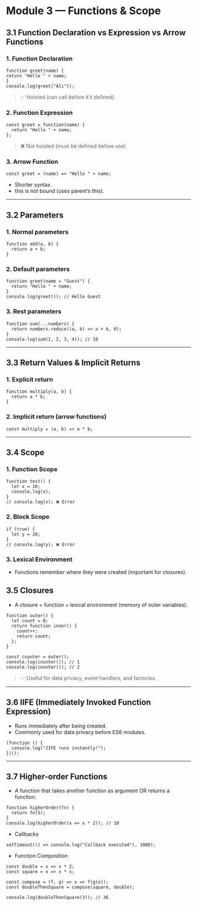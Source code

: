 # Module 3 — Functions & Scope

## 3.1 Function Declaration vs Expression vs Arrow Functions

### 1. Function Declaration

```
function greet(name) {
return "Hello " + name;
}
console.log(greet("Ali"));
```

> ✅ Hoisted (can call before it’s defined).

### 2. Function Expression
```
const greet = function(name) {
  return "Hello " + name;
};

```
> ❌ Not hoisted (must be defined before use).

### 3. Arrow Function

```
const greet = (name) => "Hello " + name;

```
- Shorter syntax.
- this is not bound (uses parent’s this).
---
## 3.2 Parameters

### 1. Normal parameters

```
function add(a, b) {
  return a + b;
}

```

### 2. Default parameters

```
function greet(name = "Guest") {
  return "Hello " + name;
}
console.log(greet()); // Hello Guest

```

### 3. Rest parameters

```
function sum(...numbers) {
  return numbers.reduce((a, b) => a + b, 0);
}
console.log(sum(1, 2, 3, 4)); // 10

```
---
## 3.3 Return Values & Implicit Returns

### 1. Explicit return
```
function multiply(a, b) {
  return a * b;
}

```
### 2. Implicit return (arrow functions)

```
const multiply = (a, b) => a * b;

```
---

## 3.4 Scope

### 1. Function Scope

```
function test() {
  let x = 10;
  console.log(x);
}
// console.log(x); ❌ Error

```
### 2. Block Scope

```
if (true) {
  let y = 20;
}
// console.log(y); ❌ Error
```

### 3. Lexical Environment
- Functions remember where they were created (important for closures).

## 3.5 Closures

- A closure = function + lexical environment (memory of outer variables).

```
function outer() {
  let count = 0;
  return function inner() {
    count++;
    return count;
  };
}

const counter = outer();
console.log(counter()); // 1
console.log(counter()); // 2

```
> ✅ Useful for data privacy, event handlers, and factories.

---

## 3.6 IIFE (Immediately Invoked Function Expression)

- Runs immediately after being created.
- Commonly used for data privacy before ES6 modules.

```
(function () {
  console.log("IIFE runs instantly!");
})();

```
---

## 3.7 Higher-order Functions

- A function that takes another function as argument OR returns a function.

```
function higherOrder(fn) {
  return fn(5);
}
console.log(higherOrder(x => x * 2)); // 10

```

- Callbacks
```
setTimeout(() => console.log("Callback executed"), 1000);

```

- Function Composition

```
const double = x => x * 2;
const square = x => x * x;

const compose = (f, g) => x => f(g(x));
const doubleThenSquare = compose(square, double);

console.log(doubleThenSquare(3)); // 36


```